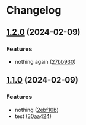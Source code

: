 # Changelog

## [1.2.0](https://github.com/kevcube/testing-stuff/compare/v1.1.0...v1.2.0) (2024-02-09)


### Features

* nothing again ([27bb930](https://github.com/kevcube/testing-stuff/commit/27bb9306828199e3e3fbce21b3b9ac11b9090454))

## [1.1.0](https://github.com/kevcube/testing-stuff/compare/v1.0.0...v1.1.0) (2024-02-09)


### Features

* nothing ([2ebf10b](https://github.com/kevcube/testing-stuff/commit/2ebf10b5a389361db9867e5660f07e1354e4af75))
* test ([30aa424](https://github.com/kevcube/testing-stuff/commit/30aa4249f7851aca7eec39d5ac927351fab27733))
